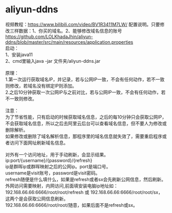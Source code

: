 # aliyun-ddns</br>
视频教程：https://www.bilibili.com/video/BV1R3411M7LW/
配置说明。只要修改三样数据：1、你买的域名。2、能够修改域名信息的账号</br>
https://github.com/LOLKhadaJhin/aliyun-ddns/blob/master/src/main/resources/application.properties</br>
启动：</br>
1、安装java11</br>
2、cmd里输入java -jar 文件夹/aliyun-ddns.jar</br>
</br>
原理：</br>
1.第一次运行获取域名IP，并记录，若与公网IP一致，不会有任何动作，若不一致则修改，若域名没有绑定IP则添加。</br>
2.之后10分钟获取一次公网IP与之前对比，若与公网IP一致，不会有任何动作，若不一致则修改。</br>
</br>
注意：</br>
为了节省性能，只有启动的时候获取域名信息，之后的每10分钟只会获取公网IP，不会获取域名信息，所以之后去阿里云后台可以查看域名信息，但不要人为修改或删除解析。</br>
如果修改或删除了域名解析信息，那程序里的域名信息就失效了，需要重启程序或者访问下面网址刷新域名信息。</br>
</br>
对外有一个访问地址，用于手动刷新，会显示结果。</br>
ip:port/{username}/{password}/{refresh}</br>
ip是群晖ip或群晖映射之后的公网ip。port是端口号。</br>
username是visit账号，password是visit密码。</br>
refresh随便是什么填什么，如果是refresh或者sx会先刷新公网信息，然后刷新。</br>
外网访问需要映射，内网访问,前面填安装电脑ip地址如：</br>
192.168.66.66:6666/root/root/refresh 或 192.168.66.66:6666/root/root/sx，这两个是会获取公网信息刷新。</br>
192.168.66.66:6666/root/root/随意，如果后面不是refresh或sx。

